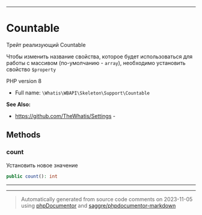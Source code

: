 ***

# Countable

Трейт реализующий Countable

Чтобы изменить название свойства,
которое будет использоваться для
работы с массивом (по-умолчанию
\- `array`), необходимо
установить свойство
`$property`

PHP version 8

* Full name: `\Whatis\WBAPI\Skeleton\Support\Countable`

**See Also:**

* https://github.com/TheWhatis/Settings - 




## Methods


### count

Установить новое значение

```php
public count(): int
```











***

***
> Automatically generated from source code comments on 2023-11-05 using [phpDocumentor](http://www.phpdoc.org/) and [saggre/phpdocumentor-markdown](https://github.com/Saggre/phpDocumentor-markdown)

